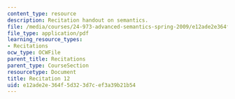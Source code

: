 ```yaml
---
content_type: resource
description: Recitation handout on semantics.
file: /media/courses/24-973-advanced-semantics-spring-2009/e12ade2e364f5d323d7cef3a39b21b54_MIT24_973s09_rec12.pdf
file_type: application/pdf
learning_resource_types:
- Recitations
ocw_type: OCWFile
parent_title: Recitations
parent_type: CourseSection
resourcetype: Document
title: Recitation 12
uid: e12ade2e-364f-5d32-3d7c-ef3a39b21b54
---
```

